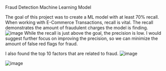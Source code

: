 Fraud Detection Machine Learning Model

The goal of this project was to create a ML model with at least 70% recall. When working with E-Commerce Transactions, recall is vital.
The recall demonstrates the amount of fraudulent charges the model is finding.
![image](https://github.com/user-attachments/assets/6f44a8b6-1c92-441a-ba32-4868e75d56e3)
While the recall is just above the goal, the precision is low. 
I would suggest further focus on improving the precision, so we can minimize the amount of false red flags for fraud.

I also found the top 10 factors that are related to fraud.
![image](https://github.com/user-attachments/assets/4579fdde-b42b-4be0-9294-086d5c0f5a86)

![image](https://github.com/user-attachments/assets/cb26556e-6e66-4b4f-8595-587870c0d9a6)
